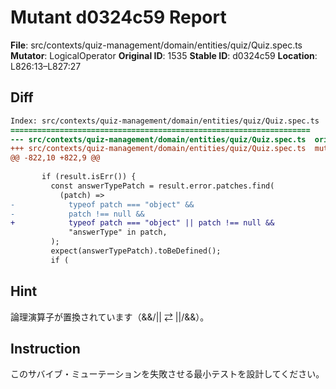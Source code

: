# Mutant d0324c59 Report

**File**: src/contexts/quiz-management/domain/entities/quiz/Quiz.spec.ts
**Mutator**: LogicalOperator
**Original ID**: 1535
**Stable ID**: d0324c59
**Location**: L826:13–L827:27

## Diff

```diff
Index: src/contexts/quiz-management/domain/entities/quiz/Quiz.spec.ts
===================================================================
--- src/contexts/quiz-management/domain/entities/quiz/Quiz.spec.ts	original
+++ src/contexts/quiz-management/domain/entities/quiz/Quiz.spec.ts	mutated #1535
@@ -822,10 +822,9 @@
 
       if (result.isErr()) {
         const answerTypePatch = result.error.patches.find(
           (patch) =>
-            typeof patch === "object" &&
-            patch !== null &&
+            typeof patch === "object" || patch !== null &&
             "answerType" in patch,
         );
         expect(answerTypePatch).toBeDefined();
         if (
```

## Hint

論理演算子が置換されています（&&/|| ⇄ ||/&&）。

## Instruction

このサバイブ・ミューテーションを失敗させる最小テストを設計してください。
